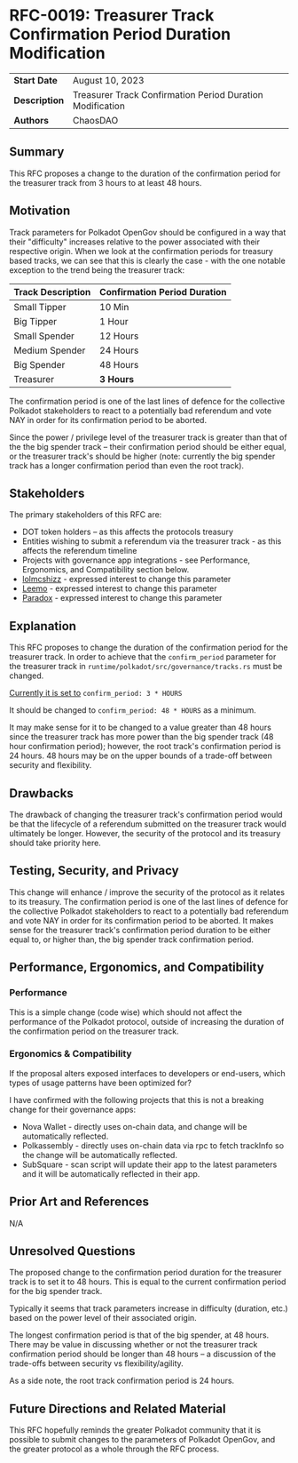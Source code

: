 # RFC-0019: Treasurer Track Confirmation Period Duration Modification

                                                                                           
|                 |                                                                  |
| --------------- | ---------------------------------------------------------------- |
| **Start Date**  | August 10, 2023                                                  |
| **Description** | Treasurer Track Confirmation Period Duration Modification        |
| **Authors**     |    ChaosDAO                                                     |                                                                                           

## Summary

This RFC proposes a change to the duration of the confirmation period for the treasurer track from 3 hours to at least 48 hours.

## Motivation

Track parameters for Polkadot OpenGov should be configured in a way that their "difficulty" increases relative to the power associated with their respective origin. When we look at the confirmation periods for treasury based tracks, we can see that this is clearly the case - with the one notable exception to the trend being the treasurer track:

| Track Description | Confirmation Period Duration |
|-------------------|-----------------------------|
| Small Tipper      | 10 Min                      |
| Big Tipper        | 1 Hour                      |
| Small Spender     | 12 Hours                    |
| Medium Spender    | 24 Hours                    |
| Big Spender       | 48 Hours                    |
| Treasurer         | **3 Hours**                 |

The confirmation period is one of the last lines of defence for the collective Polkadot stakeholders to react to a potentially bad referendum and vote NAY in order for its confirmation period to be aborted. 

Since the power / privilege level of the treasurer track is greater than that of the the big spender track – their confirmation period should be either equal, or the treasurer track's should be higher (note: currently the big spender track has a longer confirmation period than even the root track).
 
## Stakeholders

The primary stakeholders of this RFC are:

- DOT token holders – as this affects the protocols treasury
- Entities wishing to submit a referendum via the treasurer track - as this affects the referendum timeline
- Projects with governance app integrations - see Performance, Ergonomics, and Compatibility section below.
- [lolmcshizz](https://twitter.com/lolmcshizz/status/1681896333349736448) - expressed interest to change this parameter
- [Leemo](https://twitter.com/LeemoXD/status/1687408369147998208) - expressed interest to change this parameter
- [Paradox](https://twitter.com/ParaNodes/status/1681963024842731520) - expressed interest to change this parameter

## Explanation

This RFC proposes to change the duration of the confirmation period for the treasurer track. In order to achieve that the ``confirm_period`` parameter for the treasurer track in ``runtime/polkadot/src/governance/tracks.rs`` must be changed.

[Currently it is set to](https://github.com/paritytech/polkadot/blob/a1c8d720e05624d5f2ac43d89dcedd3d0d2e7342/runtime/polkadot/src/governance/tracks.rs#L119C1-L119C30) ``confirm_period: 3 * HOURS`` 

It should be changed to ``confirm_period: 48 * HOURS`` as a minimum.

It may make sense for it to be changed to a value greater than 48 hours since the treasurer track has more power than the big spender track (48 hour confirmation period); however, the root track's confirmation period is 24 hours. 48 hours may be on the upper bounds of a trade-off between security and flexibility.

## Drawbacks

The drawback of changing the treasurer track's confirmation period would be that the lifecycle of a referendum submitted on the treasurer track would ultimately be longer. However, the security of the protocol and its treasury should take priority here.

## Testing, Security, and Privacy

This change will enhance / improve the  security of the protocol as it relates to its treasury.  The confirmation period is one of the last lines of defence for the collective Polkadot stakeholders to react to a potentially bad referendum and vote NAY in order for its confirmation period to be aborted. It makes sense for the treasurer track's confirmation period duration to be either equal to, or higher than, the big spender track confirmation period.

## Performance, Ergonomics, and Compatibility

### Performance

This is a simple change (code wise) which should not affect the performance of the Polkadot protocol, outside of increasing the duration of the confirmation period on the treasurer track.

### Ergonomics & Compatibility

If the proposal alters exposed interfaces to developers or end-users, which types of usage patterns have been optimized for?

I have confirmed with the following projects that this is not a breaking change for their governance apps:
- Nova Wallet - directly uses on-chain data, and change will be automatically reflected.
- Polkassembly - directly uses on-chain data via rpc to fetch trackInfo so the change will be automatically reflected.
- SubSquare - scan script will update their app to the latest parameters and it will be automatically reflected in their app.

## Prior Art and References

N/A

## Unresolved Questions

The proposed change to the confirmation period duration for the treasurer track is to set it to 48 hours. This is equal to the current confirmation period for the big spender track.

Typically it seems that track parameters increase in difficulty (duration, etc.) based on the power level of their associated origin. 

The longest confirmation period is that of the big spender, at 48 hours. There may be value in discussing whether or not the treasurer track confirmation period should be longer than 48 hours – a discussion of the trade-offs between security vs flexibility/agility.

As a side note, the root track confirmation period is 24 hours.

## Future Directions and Related Material

This RFC hopefully reminds the greater Polkadot community that it is possible to submit changes to the parameters of Polkadot OpenGov, and the greater protocol as a whole through the RFC process.
